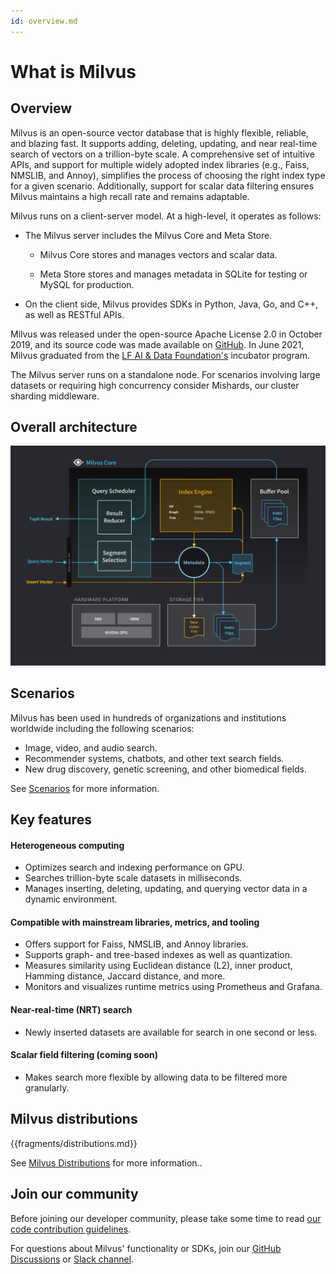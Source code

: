 ```yaml
---
id: overview.md
---
```


# What is Milvus 

## Overview

Milvus is an open-source vector database that is highly flexible, reliable, and blazing fast. It supports adding, deleting, updating, and near real-time search of vectors on a trillion-byte scale. A comprehensive set of intuitive APIs, and support for multiple widely adopted index libraries (e.g., Faiss, NMSLIB, and Annoy), simplifies the process of choosing the right index type for a given scenario. Additionally, support for scalar data filtering ensures Milvus maintains a high recall rate and remains adaptable.


Milvus runs on a client-server model. At a high-level, it operates as follows:

- The Milvus server includes the Milvus Core and Meta Store.

    * Milvus Core stores and manages vectors and scalar data.

    * Meta Store stores and manages metadata in SQLite for testing or MySQL for production.

- On the client side, Milvus provides SDKs in Python, Java, Go, and C++, as well as RESTful APIs.

Milvus was released under the open-source Apache License 2.0 in October 2019, and its source code was made available on [GitHub](https://github.com/milvus-io/milvus). In June 2021, Milvus graduated from the [LF AI & Data Foundation's](https://lfaidata.foundation/) incubator program.


<div class="alert note">
The Milvus server runs on a standalone node. For scenarios involving large datasets or requiring high concurrency consider Mishards, our cluster sharding middleware.
</div>

## Overall architecture

![Milvus architecture](../../../assets/milvus_arch.png)


## Scenarios

Milvus has been used in hundreds of organizations and institutions worldwide including the following scenarios:

- Image, video, and audio search.
- Recommender systems, chatbots, and other text search fields.
- New drug discovery, genetic screening, and other biomedical fields.

See [Scenarios](https://milvus.io/bootcamp) for more information. 

## Key features


#### Heterogeneous computing

- Optimizes search and indexing performance on GPU.
- Searches trillion-byte scale datasets in milliseconds.
- Manages inserting, deleting, updating, and querying vector data in a dynamic environment.

#### Compatible with mainstream libraries, metrics, and tooling

- Offers support for Faiss, NMSLIB, and Annoy libraries.
- Supports graph- and tree-based indexes as well as quantization.
- Measures similarity using Euclidean distance (L2), inner product, Hamming distance, Jaccard distance, and more.
- Monitors and visualizes runtime metrics using Prometheus and Grafana.

#### Near-real-time (NRT) search

- Newly inserted datasets are available for search in one second or less.

#### Scalar field filtering (coming soon)

- Makes search more flexible by allowing data to be filtered more granularly.

## Milvus distributions
<a name='distributions'></a>

{{fragments/distributions.md}}

See [Milvus Distributions](milvus_distributions-cpu.md) for more information..

## Join our community

Before joining our developer community, please take some time to read [our code contribution guidelines](https://github.com/milvus-io/milvus/blob/master/CONTRIBUTING.md#contributing-to-milvus).

For questions about Milvus' functionality or SDKs, join our [GitHub Discussions](https://github.com/milvus-io/milvus/discussions) or [Slack channel](https://join.slack.com/t/milvusio/shared_invite/zt-e0u4qu3k-bI2GDNys3ZqX1YCJ9OM~GQ).
